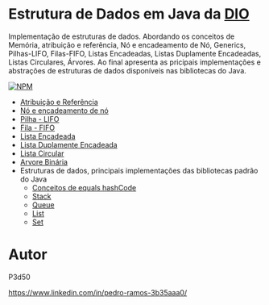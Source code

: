 # Estrutura de Dados em Java da <a href="https://digitalinnovation.one/">DIO</a>

 Implementação de estruturas de dados. Abordando os conceitos de Memória, atribuição e referência,  Nó e encadeamento de Nó, Generics, Pilhas-LIFO, Filas-FIFO, Listas Encadeadas, Listas Duplamente Encadeadas, Listas Circulares, Árvores. Ao final apresenta as pricipais implementações e abstrações de estruturas de dados disponíveis nas bibliotecas do Java.
 
[![NPM](https://img.shields.io/npm/l/react)](https://github.com/P3d50/EstruturaDeDadosEmJavaDaDIO/blob/main/LICENSE) 


- <a href="https://github.com/P3d50/EstruturaDeDadosEmJavaDaDIO/tree/main/src/main/java/com/projeto/atrubuicaoreferencia">Atribuição e Referência</a>
- <a href="https://github.com/P3d50/EstruturaDeDadosEmJavaDaDIO/tree/main/src/main/java/com/projeto/noencadeamentodeno">Nó e encadeamento de nó</a>
- <a href="https://github.com/P3d50/EstruturaDeDadosEmJavaDaDIO/tree/main/src/main/java/com/projeto/pilha">Pilha - LIFO</a>
- <a href="https://github.com/P3d50/EstruturaDeDadosEmJavaDaDIO/tree/main/src/main/java/com/projeto/fila">Fila - FIFO</a>
- <a href="https://github.com/P3d50/EstruturaDeDadosEmJavaDaDIO/tree/main/src/main/java/com/projeto/listaencadeada">Lista Encadeada</a>
- <a href="https://github.com/P3d50/EstruturaDeDadosEmJavaDaDIO/tree/main/src/main/java/com/projeto/listaduplamenteencadeada">Lista Duplamente Encadeada</a>
- <a href="https://github.com/P3d50/EstruturaDeDadosEmJavaDaDIO/tree/main/src/main/java/com/projeto/listascirculares">Lista Circular</a>
- <a href="https://github.com/P3d50/EstruturaDeDadosEmJavaDaDIO/tree/main/src/main/java/com/projeto/arvorebinaria">Arvore Binária</a>
- Estruturas de dados, principais implementações das bibliotecas  padrão do Java
  - <a href="https://github.com/P3d50/EstruturaDeDadosEmJavaDaDIO/tree/main/src/main/java/com/projeto/equalshashcode">Conceitos de equals hashCode</a> 
  - <a href="https://github.com/P3d50/EstruturaDeDadosEmJavaDaDIO/tree/main/src/main/java/com/projeto/implementacaopadraojava/stack">Stack</a> 
  - <a href="https://github.com/P3d50/EstruturaDeDadosEmJavaDaDIO/tree/main/src/main/java/com/projeto/implementacaopadraojava/queue">Queue</a> 
  - <a href="https://github.com/P3d50/EstruturaDeDadosEmJavaDaDIO/tree/main/src/main/java/com/projeto/implementacaopadraojava/list">List</a>
  - <a href="https://github.com/P3d50/EstruturaDeDadosEmJavaDaDIO/tree/main/src/main/java/com/projeto/implementacaopadraojava/set">Set</a> 


 

# Autor

P3d50

https://www.linkedin.com/in/pedro-ramos-3b35aaa0/

